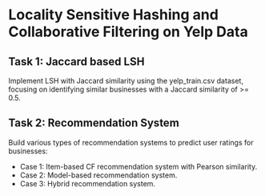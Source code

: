# Locality Sensitive Hashing and Collaborative Filtering on Yelp Data

## Task 1: Jaccard based LSH
Implement LSH with Jaccard similarity using the yelp_train.csv dataset, focusing on identifying similar businesses with a Jaccard similarity of >= 0.5.
## Task 2: Recommendation System
Build various types of recommendation systems to predict user ratings for businesses:
- Case 1: Item-based CF recommendation system with Pearson similarity.
- Case 2: Model-based recommendation system.
- Case 3: Hybrid recommendation system.